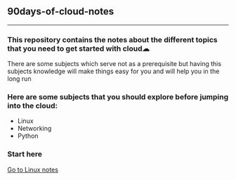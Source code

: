 ## 90days-of-cloud-notes

---
### This repository contains the notes about the different topics that you need to get started with cloud☁

There are some subjects which serve not as a prerequisite but having this subjects knowledge will make things easy for you and will help you in the long run

### Here are some subjects that you should explore before jumping into the cloud:

* Linux
* Networking
* Python

### Start here

[Go to Linux notes](https://github.com/itzrahulyadav/90days-of-cloud-notes/blob/main/Linux_notes.pdf)




